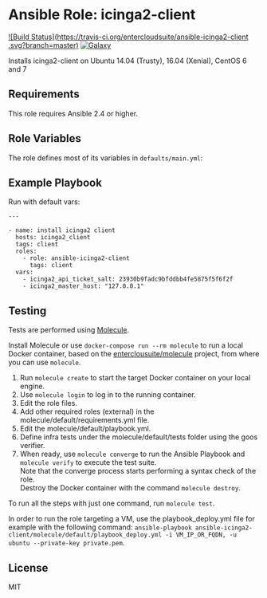 Ansible Role: icinga2-client 
======================================

[![Build Status](https://travis-ci.org/entercloudsuite/ansible-icinga2-client .svg?branch=master)](https://travis-ci.org/entercloudsuite/ansible-icinga2-client)
[![Galaxy](https://img.shields.io/badge/galaxy-entercloudsuite.icinga2--client-blue.svg?style=flat-square)](https://galaxy.ansible.com/entercloudsuite/icinga2-client)  

Installs icinga2-client on Ubuntu 14.04 (Trusty), 16.04 (Xenial), CentOS 6 and 7

## Requirements

This role requires Ansible 2.4 or higher.

## Role Variables

The role defines most of its variables in `defaults/main.yml`:

## Example Playbook

Run with default vars:

    ---

    - name: install icinga2 client
      hosts: icinga2_client
      tags: client
      roles:
        - role: ansible-icinga2-client
          tags: client
      vars:
        - icinga2_api_ticket_salt: 23930b9fadc9bfddbb4fe5875f5f6f2f
        - icinga2_master_host: "127.0.0.1"

## Testing

Tests are performed using [Molecule](http://molecule.readthedocs.org/en/latest/).

Install Molecule or use `docker-compose run --rm molecule` to run a local Docker container, based on the [enterclousuite/molecule](https://hub.docker.com/r/fminzoni/molecule/) project, from where you can use `molecule`.

1. Run `molecule create` to start the target Docker container on your local engine.  
2. Use `molecule login` to log in to the running container.  
3. Edit the role files.  
4. Add other required roles (external) in the molecule/default/requirements.yml file.  
5. Edit the molecule/default/playbook.yml.  
6. Define infra tests under the molecule/default/tests folder using the goos verifier.  
7. When ready, use `molecule converge` to run the Ansible Playbook and `molecule verify` to execute the test suite.  
Note that the converge process starts performing a syntax check of the role.  
Destroy the Docker container with the command `molecule destroy`.   

To run all the steps with just one command, run `molecule test`. 

In order to run the role targeting a VM, use the playbook_deploy.yml file for example with the following command: `ansible-playbook ansible-icinga2-client/molecule/default/playbook_deploy.yml -i VM_IP_OR_FQDN, -u ubuntu --private-key private.pem`.  

## License

MIT
